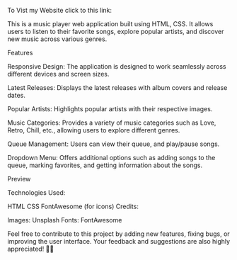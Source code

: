                                                          
 To Vist my Website click to this link: 

 
This is a music player web application built using HTML, CSS. It allows users to listen to their favorite songs, explore popular artists, and discover new music across various genres.

Features

Responsive Design: The application is designed to work seamlessly across different devices and screen sizes.

Latest Releases: Displays the latest releases with album covers and release dates.

Popular Artists: Highlights popular artists with their respective images.

Music Categories: Provides a variety of music categories such as Love, Retro, Chill, etc., allowing users to explore different genres.

Queue Management: Users can view  their queue, and play/pause songs.

Dropdown Menu: Offers additional options such as adding songs to the queue, marking favorites, and getting information about the songs.


Preview

Technologies Used:

HTML
CSS
FontAwesome (for icons)
Credits:

Images: Unsplash
Fonts: FontAwesome

Feel free to contribute to this project by adding new features, fixing bugs, or improving the user interface. Your feedback and suggestions are also highly appreciated! 🎵🎶


